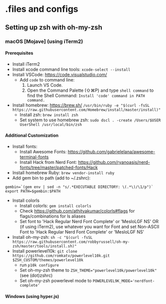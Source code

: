 # .files and configs

## Setting up zsh with oh-my-zsh  

### macOS [Mojave] (using iTerm2)  
#### Prerequisites  
* Install iTerm2  
* Install xcode command line tools: ```xcode-select --install```  
* Install VSCode: https://code.visualstudio.com/  
  * Add ```code``` to command line:  
    1. Launch VS Code.  
    2. Open the Command Palette (⇧⌘P) and type ```shell command``` to find the Shell Command: ```Install 'code' command in PATH command.```  
* Install homebrew: https://brew.sh/ ```/usr/bin/ruby -e "$(curl -fsSL https://raw.githubusercontent.com/Homebrew/install/master/install)"```  
  * Install zsh: ```brew install zsh```  
  * Set system to use homebrew zsh: ```sudo dscl . -create /Users/$USER UserShell /usr/local/bin/zsh```  
#### Additional Customization  
* Install fonts:  
  * Install Awesome Fonts: https://github.com/gabrielelana/awesome-terminal-fonts
  * Install Hack from Nerd Font: https://github.com/ryanoasis/nerd-fonts/tree/master/patched-fonts/Hack
* Install homebrew Ruby: ```brew vendor-install ruby```  
* Add gem bin to path (add to ~/.zshrc): 
```
gembin=`(gem env | sed -n "s/.*EXECUTABLE DIRECTORY: \(.*\)/\1/p")`
export PATH=$gembin:$PATH
```
* Install colorls  
  * Install colorls: ```gem install colorls```  
  * Check https://github.com/athityakumar/colorls#flags for flags/combinations for ls aliases
  * Set font to 'Hack Regular Nerd Font Complete' or 'MesloLGF NS' 
  OR  
  (if using iTerm2), use whatever you want for Font and set Non-ASCII Font to 'Hack Regular Nerd Font Complete' or 'MesloLGF NS'
* Install oh-my-zsh: ```sh -c "$(curl -fsSL https://raw.githubusercontent.com/robbyrussell/oh-my-zsh/master/tools/install.sh)"```
* Install powerlevel10k: ```git clone https://github.com/romkatv/powerlevel10k.git $ZSH_CUSTOM/themes/powerlevel10k```
  * run ```p10k configure```
  * Set oh-my-zsh theme to ```ZSH_THEME="powerlevel10k/powerlevel10k"``` (see (dot)zshrc)  
  * Set oh-my-zsh powerlevel mode to ```POWERLEVEL9K_MODE='nerdfont-complete'```
  
#### Windows (using hyper.js)
